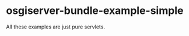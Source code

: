 osgiserver-bundle-example-simple
================================

All these examples are just pure servlets.
